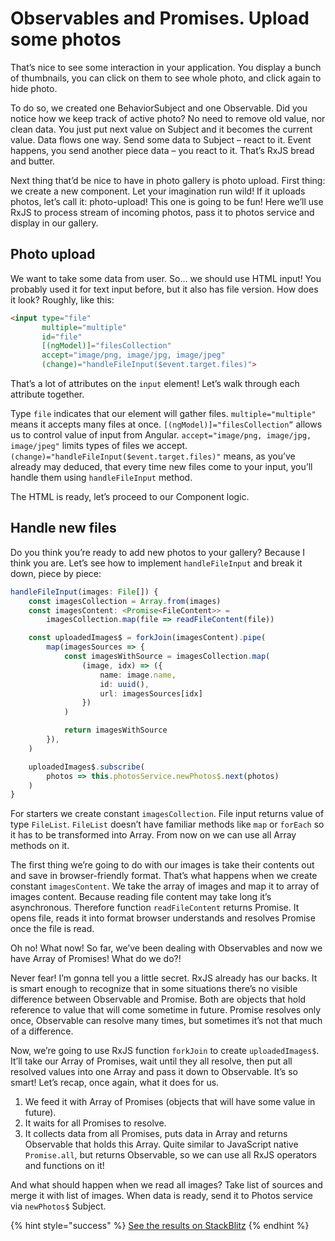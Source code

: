 # Observables and Promises. Upload some photos
That’s nice to see some interaction in your application. You display a bunch of thumbnails, you can click on them to see whole photo, and click again to hide photo. 

To do so, we created one BehaviorSubject and one Observable. Did you notice how we keep track of active photo? No need to remove old value, nor clean data. You just put next value on Subject and it becomes the current value. Data flows one way. Send some data to Subject – react to it. Event happens, you send another piece data – you react to it. That’s RxJS bread and butter.

Next thing that’d be nice to have in photo gallery is photo upload. First thing: we create a new component. Let your imagination run wild! If it uploads photos, let’s call it: photo-upload! This one is going to be fun! Here we’ll use RxJS to process stream of incoming photos, pass it to photos service and display in our gallery.

## Photo upload
We want to take some data from user. So… we should use HTML input! You probably used it for text input before, but it also has file version. How does it look? Roughly, like this:

```html
<input type="file"
       multiple="multiple"
       id="file"
       [(ngModel)]="filesCollection"
       accept="image/png, image/jpg, image/jpeg"
       (change)="handleFileInput($event.target.files)">
```

That’s a lot of attributes on the `input` element! Let’s walk through each attribute together.

Type `file` indicates that our element will gather files. `multiple="multiple"` means it accepts many files at once. `[(ngModel)]="filesCollection”` allows us to control value of input from Angular. `accept="image/png, image/jpg, image/jpeg"` limits types of files we accept. `(change)="handleFileInput($event.target.files)"` means, as you’ve already may deduced, that every time new files come to your input, you’ll handle them using `handleFileInput` method. 

The HTML is ready, let’s proceed to our Component logic.

## Handle new files
Do you think you’re ready to add new photos to your gallery? Because I think you are. Let’s see how to implement `handleFileInput` and break it down, piece by piece:

```typescript
handleFileInput(images: File[]) {
    const imagesCollection = Array.from(images)
    const imagesContent: <Promise<FileContent>> =
        imagesCollection.map(file => readFileContent(file))

    const uploadedImages$ = forkJoin(imagesContent).pipe(
        map(imagesSources => {
            const imagesWithSource = imagesCollection.map(
                (image, idx) => ({
                    name: image.name,
                    id: uuid(),
                    url: imagesSources[idx]
                })
            )

            return imagesWithSource
        }),
    )

    uploadedImages$.subscribe(
        photos => this.photosService.newPhotos$.next(photos)
    )
}
```

For starters we create constant `imagesCollection`. File input returns value of type `FileList`. `FileList` doesn’t have familiar methods like `map` or `forEach` so it has to be transformed into Array. From now on we can use all Array methods on it.

The first thing we’re going to do with our images is take their contents out and save in browser-friendly format. That’s what happens when we create constant `imagesContent`. We take the array of images and map it to array of images content. Because reading file content may take long it’s asynchronous. Therefore function `readFileContent` returns Promise. It opens file, reads it into format browser understands and resolves Promise once the file is read.

Oh no! What now! So far, we’ve been dealing with Observables and now we have Array of Promises! What do we do?!

Never fear! I’m gonna tell you a little secret. RxJS already has our backs. It is smart enough to recognize that in some situations there’s no visible difference between Observable and Promise. Both are objects that hold reference to value that will come sometime in future. Promise resolves only once, Observable can resolve many times, but sometimes it’s not that much of a difference.

Now, we’re going to use RxJS function `forkJoin` to create `uploadedImages$`. It’ll take our Array of Promises, wait until they all resolve, then put all resolved values into one Array and pass it down to Observable. It’s so smart! Let’s recap, once again, what it does for us.
1. We feed it with Array of Promises (objects that will have some value in future).
2. It waits for all Promises to resolve.
3. It collects data from all Promises, puts data in Array and returns Observable that holds this Array. Quite similar to JavaScript native `Promise.all`, but returns Observable, so we can use all RxJS operators and functions on it!

And what should happen when we read all images? Take list of sources and merge it with list of images. When data is ready, send it to Photos service via `newPhotos$` Subject.

{% hint style="success" %}
[See the results on StackBlitz](https://stackblitz.com/github/jonki/observable-gallery/tree/master/examples/3_02-upload-photos)
{% endhint %}
